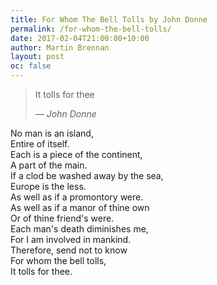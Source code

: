 ```yaml
---
title: For Whom The Bell Tolls by John Donne
permalink: /for-whom-the-bell-tolls/
date: 2017-02-04T21:00:00+10:00
author: Martin Brennan
layout: post
oc: false
---
```


<blockquote class="hero"><p>It tolls for thee</p><cite>— John Donne</cite></blockquote>

<span class="first-letter">N</span>o man is an island,<br />
Entire of itself.<br />
Each is a piece of the continent,<br />
A part of the main.<br />
If a clod be washed away by the sea,<br />
Europe is the less.<br />
As well as if a promontory were.<br />
As well as if a manor of thine own<br />
Or of thine friend's were.<br />
Each man's death diminishes me,<br />
For I am involved in mankind.<br />
Therefore, send not to know<br />
For whom the bell tolls,<br />
It tolls for thee.<br />